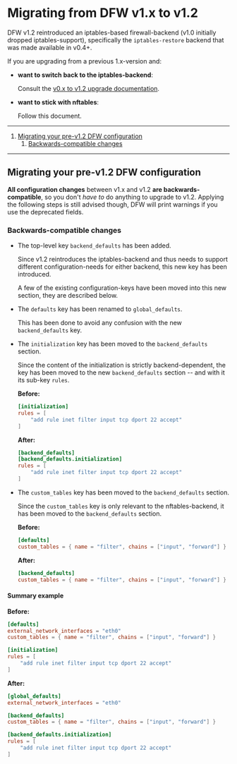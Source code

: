 # Migrating from DFW v1.x to v1.2

DFW v1.2 reintroduced an iptables-based firewall-backend (v1.0 initially dropped iptables-support), specifically the `iptables-restore` backend that was made available in v0.4+.

If you are upgrading from a previous 1.x-version and:

* **want to switch back to the iptables-backend**:

    Consult the [v0.x to v1.2 upgrade documentation][migration-v0.x-to-v1.2].

* **want to stick with nftables**:

    Follow this document.

[migration-v0.x-to-v1.2]: https://github.com/pitkley/dfw/blob/master/docs/migration/v0.x-to-v1.2.md

---

1. [Migrating your pre-v1.2 DFW configuration](#migratingconfig)
    1. [Backwards-compatible changes](#migratingconfig-backwardscompatiblechanges)

---

## <a name="migratingconfig"></a> Migrating your pre-v1.2 DFW configuration

**All configuration changes** between v1.x and v1.2 **are backwards-compatible**, so you don't *have to* do anything to upgrade to v1.2.
Applying the following steps is still advised though, DFW will print warnings if you use the deprecated fields.

### <a name="migratingconfig-backwardscompatiblechanges"></a>Backwards-compatible changes

* The top-level key `backend_defaults` has been added.

    Since v1.2 reintroduces the iptables-backend and thus needs to support different configuration-needs for either backend, this new key has been introduced.

    A few of the existing configuration-keys have been moved into this new section, they are described below.

* The `defaults` key has been renamed to `global_defaults`.

    This has been done to avoid any confusion with the new `backend_defaults` key.

* The `initialization` key has been moved to the `backend_defaults` section.

    Since the content of the initialization is strictly backend-dependent, the key has been moved to the new `backend_defaults` section -- and with it its sub-key `rules`.

    **Before:**

    ```toml
    [initialization]
    rules = [
        "add rule inet filter input tcp dport 22 accept"
    ]
    ```

    **After:**

    ```toml
    [backend_defaults]
    [backend_defaults.initialization]
    rules = [
        "add rule inet filter input tcp dport 22 accept"
    ]
    ```

* The `custom_tables` key has been moved to the `backend_defaults` section.

    Since the `custom_tables` key is only relevant to the nftables-backend, it has been moved to the `backend_defaults` section.

    **Before:**

    ```toml
    [defaults]
    custom_tables = { name = "filter", chains = ["input", "forward"] }
    ```

    **After:**

    ```toml
    [backend_defaults]
    custom_tables = { name = "filter", chains = ["input", "forward"] }
    ```

#### Summary example

**Before:**

```toml
[defaults]
external_network_interfaces = "eth0"
custom_tables = { name = "filter", chains = ["input", "forward"] }

[initialization]
rules = [
    "add rule inet filter input tcp dport 22 accept"
]
```

**After:**

```toml
[global_defaults]
external_network_interfaces = "eth0"

[backend_defaults]
custom_tables = { name = "filter", chains = ["input", "forward"] }

[backend_defaults.initialization]
rules = [
    "add rule inet filter input tcp dport 22 accept"
]
```
